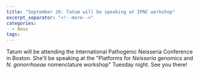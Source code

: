 ```yaml
---
title: "September 26: Tatum will be speaking at IPNC workshop"
excerpt_separator: "<!--more-->"
categories:
  - News
tags:
---
```

Tatum will be attending the International Pathogenic Neisseria Conference in Boston. She'll be speaking at the "Platforms for *Neisseria* genomics and *N. gonorrhoeae* nomenclature workshop" Tuesday night. See you there!
